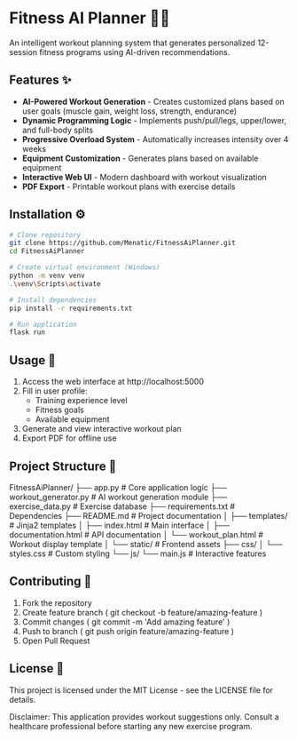 # Fitness AI Planner 🤖💪

An intelligent workout planning system that generates personalized 12-session fitness programs using AI-driven recommendations.

## Features ✨
- **AI-Powered Workout Generation** - Creates customized plans based on user goals (muscle gain, weight loss, strength, endurance)
- **Dynamic Programming Logic** - Implements push/pull/legs, upper/lower, and full-body splits
- **Progressive Overload System** - Automatically increases intensity over 4 weeks
- **Equipment Customization** - Generates plans based on available equipment
- **Interactive Web UI** - Modern dashboard with workout visualization
- **PDF Export** - Printable workout plans with exercise details

## Installation ⚙️
```bash
# Clone repository
git clone https://github.com/Menatic/FitnessAiPlanner.git
cd FitnessAiPlanner

# Create virtual environment (Windows)
python -m venv venv
.\venv\Scripts\activate

# Install dependencies
pip install -r requirements.txt

# Run application
flask run
```

## Usage 🚀

1. Access the web interface at http://localhost:5000
2. Fill in user profile:
   - Training experience level
   - Fitness goals
   - Available equipment
3. Generate and view interactive workout plan
4. Export PDF for offline use


## Project Structure 📁

FitnessAiPlanner/
├── app.py                  # Core application logic
├── workout_generator.py    # AI workout generation module
├── exercise_data.py        # Exercise database
├── requirements.txt        # Dependencies
├── README.md               # Project documentation
│
├── templates/              # Jinja2 templates
│   ├── index.html          # Main interface
│   ├── documentation.html  # API documentation
│   └── workout_plan.html   # Workout display template
│
└── static/                 # Frontend assets
├── css/
│   └── styles.css      # Custom styling
└── js/
└── main.js         # Interactive features

## Contributing 🤝
1. Fork the repository
2. Create feature branch ( git checkout -b feature/amazing-feature )
3. Commit changes ( git commit -m 'Add amazing feature' )
4. Push to branch ( git push origin feature/amazing-feature )
5. Open Pull Request

## License 📄
This project is licensed under the MIT License - see the LICENSE file for details.

Disclaimer: This application provides workout suggestions only. Consult a healthcare professional before starting any new exercise program.
